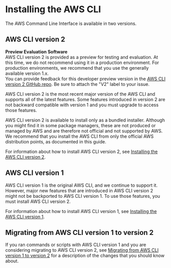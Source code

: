# Installing the AWS CLI<a name="cli-chap-install"></a>

The AWS Command Line Interface is available in two versions\.

## AWS CLI version 2<a name="cli-chap-install-v2"></a>

**Preview Evaluation Software**  
AWS CLI version 2 is provided as a preview for testing and evaluation\. At this time, we do not recommend using it in a production environment\. For production environments, we recommend that you use the generally available version 1\.x\.  
You can provide feedback for this developer preview version in the [AWS CLI version 2 GitHub repo](https://github.com/aws/aws-cli/issues?q=is%3Aopen+is\%3Aissue+label%3Av2)\. Be sure to attach the "V2" label to your issue\.

AWS CLI version 2 is the most recent major version of the AWS CLI and supports all of the latest features\. Some features introduced in version 2 are not backward compatible with version 1 and you must upgrade to access those features\.

AWS CLI version 2 is available to install only as a bundled installer\. Although you might find it in some package managers, these are not produced or managed by AWS and are therefore not official and not supported by AWS\. We recommend that you install the AWS CLI from only the official AWS distribution points, as documented in this guide\.

For information about how to install AWS CLI version 2, see [Installing the AWS CLI version 2](install-cliv2.md)\.

## AWS CLI version 1<a name="cli-chap-install-v1"></a>

AWS CLI version 1 is the original AWS CLI, and we continue to support it\. However, major new features that are introduced in AWS CLI version 2 might not be backported to AWS CLI version 1\. To use those features, you must install AWS CLI version 2\.

For information about how to install AWS CLI version 1, see [Installing the AWS CLI version 1](install-cliv1.md)\.

## Migrating from AWS CLI version 1 to version 2<a name="migrating"></a>

If you ran commands or scripts with AWS CLI version 1 and you are considering migrating to AWS CLI version 2, see [Migrating from AWS CLI version 1 to version 2](cliv2-migration.md) for a description of the changes that you should know about\.